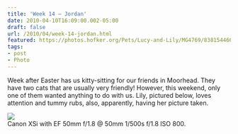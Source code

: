 ```yaml
---
title: 'Week 14 – Jordan'
date: 2010-04-10T16:09:00.002-05:00
draft: false
url: /2010/04/week-14-jordan.html
featured: https://photos.hofker.org/Pets/Lucy-and-Lily/MG4769/838154466_pAd6A-L.jpg
tags: 
- post
- Photo
---
```


Week after Easter has us kitty-sitting for our friends in Moorhead. They have two cats that are usually very friendly! However, this weekend, only one of them wanted anything to do with us. Lily, pictured below, loves attention and tummy rubs, also, apparently, having her picture taken.

  
[![](https://photos.hofker.org/Pets/Lucy-and-Lily/MG4769/838154466_pAd6A-L.jpg)](https://photos.hofker.org/Pets/Lucy-and-Lily/11853128_kqSVz#838154466_pAd6A-A-LB)  
Canon XSi with EF 50mm f/1.8 @ 50mm 1/500s f/1.8 ISO 800.